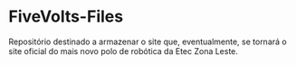# FiveVolts-Files
Repositório destinado a armazenar o site que, eventualmente, se tornará o site oficial do mais novo polo de robótica da Etec Zona Leste.
